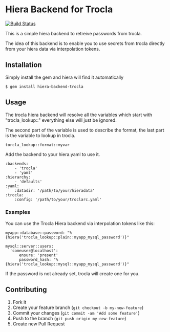 # Hiera Backend for Trocla

[![Build Status](https://travis-ci.org/ZeroPointEnergy/hiera-backend-trocla.svg)](https://travis-ci.org/ZeroPointEnergy/hiera-backend-trocla)

This is a simple hiera backend to retreive passwords from trocla.

The idea of this backend is to enable you to use secrets from trocla
directly from your hiera data via interpolation tokens.

## Installation

Simply install the gem and hiera will find it automatically

    $ gem install hiera-backend-trocla

## Usage

The trocla hiera backend will resolve all the variables which start with "trocla_lookup::"
everything else will just be ignored.

The second part of the variable is used to describe the format, the last part is the variable
to lookup in trocla.

    torcla_lookup::format::myvar

Add the backend to your hiera.yaml to use it.

    :backends:
        - 'trocla'
        - 'yaml'
    :hierarchy:
        - 'defaults'
    :yaml:
        :datadir: '/path/to/your/hieradata'
    :trocla:
        :config: '/path/to/your/troclarc.yaml'


### Examples

You can use the Trocla Hiera backend via interpolation tokens like this:

    myapp::database::password: "%{hiera('trocla_lookup::plain::myapp_mysql_password')}"

    mysql::server::users:
      'someuser@localhost':
          ensure: 'present'
          password_hash: "%{hiera('trocla_lookup::mysql::myapp_mysql_password')}"

If the password is not already set, trocla will create one for you.

## Contributing

1. Fork it
2. Create your feature branch (`git checkout -b my-new-feature`)
3. Commit your changes (`git commit -am 'Add some feature'`)
4. Push to the branch (`git push origin my-new-feature`)
5. Create new Pull Request
